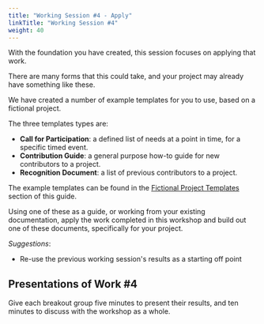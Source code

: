 ```yaml
---
title: "Working Session #4 - Apply"
linkTitle: "Working Session #4"
weight: 40
---
```




With the foundation you have created, this session focuses on applying that work.

There are many forms that this could take, and your project may already have something like these. 

We have created a number of example templates for you to use, based on a fictional project.

The three templates types are: 


* **Call for Participation**: a defined list of needs at a point in time, for a specific timed event. 
* **Contribution Guide**: a general purpose how-to guide for new contributors to a project.
* **Recognition Document**: a list of previous contributors to a project. 

The example templates can be found in the [Fictional Project Templates](/workshops/multiplayer/samples) section of this guide.

Using one of these as a guide, or working from your existing documentation, apply the work completed in this workshop and build out one of these documents, specifically for your project. 

_Suggestions_: 

* Re-use the previous working session's results as a starting off point

## Presentations of Work #4

Give each breakout group five minutes to present their results, and ten minutes to discuss with the workshop as a whole.
